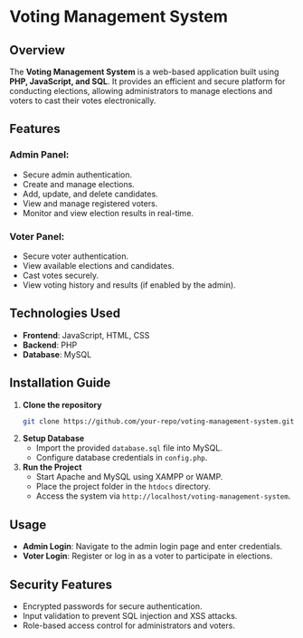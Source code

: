 # Voting Management System

## Overview
The **Voting Management System** is a web-based application built using **PHP, JavaScript, and SQL**. It provides an efficient and secure platform for conducting elections, allowing administrators to manage elections and voters to cast their votes electronically.

## Features
### Admin Panel:
- Secure admin authentication.
- Create and manage elections.
- Add, update, and delete candidates.
- View and manage registered voters.
- Monitor and view election results in real-time.

### Voter Panel:
- Secure voter authentication.
- View available elections and candidates.
- Cast votes securely.
- View voting history and results (if enabled by the admin).

## Technologies Used
- **Frontend**: JavaScript, HTML, CSS
- **Backend**: PHP
- **Database**: MySQL

## Installation Guide
1. **Clone the repository**
   ```sh
   git clone https://github.com/your-repo/voting-management-system.git
   ```
2. **Setup Database**
   - Import the provided `database.sql` file into MySQL.
   - Configure database credentials in `config.php`.
3. **Run the Project**
   - Start Apache and MySQL using XAMPP or WAMP.
   - Place the project folder in the `htdocs` directory.
   - Access the system via `http://localhost/voting-management-system`.

## Usage
- **Admin Login**: Navigate to the admin login page and enter credentials.
- **Voter Login**: Register or log in as a voter to participate in elections.

## Security Features
- Encrypted passwords for secure authentication.
- Input validation to prevent SQL injection and XSS attacks.
- Role-based access control for administrators and voters.




